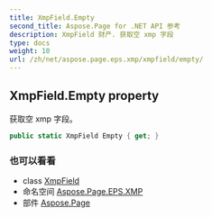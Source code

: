 ```yaml
---
title: XmpField.Empty
second_title: Aspose.Page for .NET API 参考
description: XmpField 财产. 获取空 xmp 字段
type: docs
weight: 10
url: /zh/net/aspose.page.eps.xmp/xmpfield/empty/
---
```

## XmpField.Empty property

获取空 xmp 字段。

```csharp
public static XmpField Empty { get; }
```

### 也可以看看

* class [XmpField](../)
* 命名空间 [Aspose.Page.EPS.XMP](../../xmpfield/)
* 部件 [Aspose.Page](../../../)


